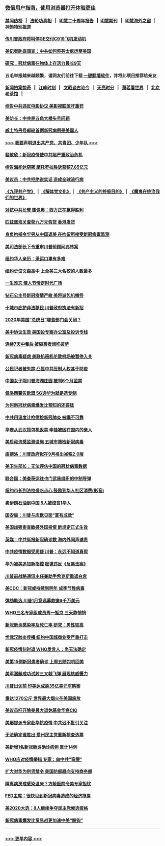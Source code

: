 ### [微信用户指南，使用浏览器打开体验更佳](https://github.com/gfw-breaker/banned-news1/blob/master/indexes/wechat-guide.md?t=0)
#### [禁闻热榜](热点新闻.md?t=0)  &nbsp;&nbsp;|&nbsp;&nbsp; [法轮功真相](https://github.com/gfw-breaker/truth/blob/master/README.md?t=0) &nbsp;&nbsp;|&nbsp;&nbsp; [明慧二十周年报告](https://github.com/gfw-breaker/mh-reports/blob/master/README.md?t=0) &nbsp;&nbsp;|&nbsp;&nbsp;[明慧期刊](https://github.com/gfw-breaker/mh-qikan) &nbsp;&nbsp;|&nbsp;&nbsp; [明慧海外之窗](https://github.com/gfw-breaker/mh-news/blob/master/README.md?t=0) &nbsp;&nbsp;|&nbsp;&nbsp; [神韵特别报道](https://github.com/gfw-breaker/mh-news/blob/master/shenyun.md?t=0)
#### [传川普政府将叫停GE交付C919飞机发动机](../pages/nsc412/n11871600.md?t=02161144) 
#### [美记者卧底调查：中共如何将芬太尼运至美国](../pages/nsc412/n11871821.md?t=02161144) 
#### [研究：冠状病毒在物体上存活力最长9天](../pages/nsc412/n11871871.md?t=02161144) 
#### 五毛举报越来越频繁，请网友们前往下载 [一键翻墙软件](https://github.com/gfw-breaker/ssr-accounts)，并将此项目推荐给亲友
#### [新闻拍案惊奇](https://github.com/gfw-breaker/banned-news1/blob/master/pages/link4.md) &nbsp;&nbsp;|&nbsp;&nbsp; [江峰时刻](https://github.com/gfw-breaker/banned-news1/blob/master/pages/link4.md) &nbsp;&nbsp;|&nbsp;&nbsp; [文昭谈古论今](https://github.com/gfw-breaker/banned-news1/blob/master/pages/link4.md) &nbsp;&nbsp;|&nbsp;&nbsp; [天亮时分](https://github.com/gfw-breaker/banned-news1/blob/master/pages/link4.md) &nbsp;&nbsp;|&nbsp;&nbsp; [萧茗看世界](https://github.com/gfw-breaker/banned-news1/blob/master/pages/link4.md) &nbsp;&nbsp;|&nbsp;&nbsp; [北京老茶馆](https://github.com/gfw-breaker/banned-news1/blob/master/pages/link4.md) &nbsp;&nbsp;|&nbsp;&nbsp; 
#### [控告中共违反电影协议 美影视联盟吁重罚](../pages/nsc412/n11871820.md?t=02161144) 
#### [美防长：中共是五角大楼头号问题](../pages/nsc412/n11871768.md?t=02161144) 
#### [威士特丹号邮轮首例新冠病例是美国人](../pages/nsc412/n11871731.md?t=02161144) 
#### [>>> 我要声明退出共产党、共青团、少年队 <<<](https://github.com/begood0513/goodnews/blob/master/quit/letter.md) 
#### [裴敏欣：新冠疫情使中共陷严重政治危机](../pages/nsc412/n11871514.md?t=02161144) 
#### [控告海能达窃密 摩托罗拉胜诉获赔7.65亿元](../pages/nsc412/n11871594.md?t=02161144) 
#### [美议员：中共拒绝说实话 造成全球流行病](../pages/nsc412/n11871582.md?t=02161144) 
#### [《九评共产党》](https://github.com/begood0513/9ping.md/blob/master/README.md) &nbsp;|&nbsp; [《解体党文化》](../../../../jtdwh.md/blob/master/README.md)  &nbsp;|&nbsp; [《共产主义的终极目的》](../../../../gczydzjmd.md/blob/master/README.md) &nbsp;|&nbsp; [《魔鬼在统治我们的世界》](../../../../mgztzwmdsj.md/blob/master/README.md) 
#### [对抗中共长臂 蓬佩奥：西方正在赢得胜利](../pages/nsc412/n11871500.md?t=02161144) 
#### [匹兹堡海关查获九万元假货 香港发货](../pages/nsc412/n11870716.md?t=02161144) 
#### [身负拘捕令华男从中国返美  在拘留所接受新冠病毒监测](../pages/nsc412/n11870710.md?t=02161144) 
#### [美司法部长下令重审川普前顾问弗林案](../pages/nsc412/n11870258.md?t=02161144) 
#### [纽约华人亲历：采运口罩有多难](../pages/nsc412/n11870531.md?t=02161144) 
#### [纽约史岱文森高中  上全美三大名校的人数最多](../pages/nsc412/n11870557.md?t=02161144) 
#### [一生难忘 情人节情定时代广场](../pages/nsc412/n11870536.md?t=02161144) 
#### [钻石公主号新冠疫情严峻 美将派包机撤侨](../pages/nsc412/n11870505.md?t=02161144) 
#### [十城市庇护非法移民 川普政府执法有新招](../pages/nsc412/n11870410.md?t=02161144) 
#### [2020年美国“总统日”哪些部门会关闭？](../pages/nsc412/n11870148.md?t=02161144) 
#### [美中协议生效 美国设专案办公室及投诉专线](../pages/nsc412/n11870266.md?t=02161144) 
#### [连续7天中餐后 被隔离者想吃披萨](../pages/nsc412/n11870243.md?t=02161144) 
#### [新冠病毒疑虑 美联航班机伦敦机场被暂停入关](../pages/nsc412/n11870015.md?t=02161144) 
#### [公民记者被失踪 凸显中共压制人权甚于防疫](../pages/nsc412/n11870042.md?t=02161144) 
#### [中国女子闯川普海湖庄园 被判6个月监禁](../pages/nsc412/n11869919.md?t=02161144) 
#### [佩洛西警告欧盟 5G选华为就是选专制](../pages/nsc412/n11869898.md?t=02161144) 
#### [为何新冠状病毒爆发比预知的还要猛](../pages/nsc412/n11869828.md?t=02161144) 
#### [中共用温度计枪筛检新冠肺炎 被曝不可靠](../pages/nsc412/n11869707.md?t=02161144) 
#### [华裔从武汉搭包机返美 牵挂被困在国内的亲人](../pages/nsc412/n11869711.md?t=02161144) 
#### [美启动流感监测设施 五城市筛检新冠病毒](../pages/nsc412/n11869689.md?t=02161144) 
#### [库德洛：川普政府拟在9月推出减税2.0版](../pages/nsc412/n11869627.md?t=02161144) 
#### [美卫生部长：无法评估中国的冠状病毒数据](../pages/nsc412/n11869301.md?t=02161144) 
#### [联合国：美查获运往也门武装组织的中制导弹](../pages/nsc412/n11868677.md?t=02161144) 
#### [纽约市长到法拉盛吃点心  鼓励到华人社区消费(影音)](../pages/nsc412/n11868197.md?t=02161144) 
#### [卖伊朗石油到中国  5人被控含1华人](../pages/nsc412/n11867988.md?t=02161144) 
#### [国安局：川普与库默见面“富有成效”](../pages/nsc412/n11867976.md?t=02161144) 
#### [美国加强审查敏感外国投资 新规定正式生效](../pages/nsc412/n11868041.md?t=02161144) 
#### [英媒：中共低报新冠确诊数 海内外同声谴责](../pages/nsc412/n11867421.md?t=02161144) 
#### [中共疫情数据受质疑 川普：永远不知道真假](../pages/nsc412/n11867195.md?t=02161144) 
#### [华为被美追加新指控 密谋违反《反黑法案》](../pages/nsc412/n11867191.md?t=02161144) 
#### [川普前战略通讯主任兼助手希克斯重返白宫](../pages/nsc412/n11867104.md?t=02161144) 
#### [美CDC：新冠或持续到明年 成季节性病毒](../pages/nsc412/n11867279.md?t=02161144) 
#### [弹劾助选 川普1月竞选募款逾6千万美元](../pages/nsc412/n11866950.md?t=02161144) 
#### [WHO三名专家组成员周一抵京 三天静悄悄](../pages/nsc412/n11866947.md?t=02161144) 
#### [新冠肺炎感染率及死亡率 研究：男性较高](../pages/nsc412/n11866956.md?t=02161144) 
#### [忧武汉肺炎传播 纽约中国城商业受严重打击](../pages/nsc412/n11866902.md?t=02161144) 
#### [新冠疫情何时退 WHO发言人：尚无法确定](../pages/nsc412/n11866864.md?t=02161144) 
#### [美第15例新冠患者确诊 上周五随包机回美](../pages/nsc412/n11866852.md?t=02161144) 
#### [美军潜艇成功试射三叉戟飞弹 展现核威慑力](../pages/nsc412/n11866046.md?t=02161144) 
#### [川普出访前 印美达成逾35亿美元军购案](../pages/nsc412/n11865444.md?t=02161144) 
#### [重达1270公斤 世界最大烟火在美国施放](../pages/nsc412/n11865198.md?t=02161144) 
#### [美议员吁开除美最大退休基金华裔CIO](../pages/nsc412/n11865230.md?t=02161144) 
#### [美屡提派专家赴华抗疫情 中共迟不批引关注](../pages/nsc412/n11864719.md?t=02161144) 
#### [无法确定谁胜出 爱州民主党重新核查选票](../pages/nsc412/n11864830.md?t=02161144) 
#### [美新增1名新冠肺炎确诊病例 累计14例](../pages/nsc412/n11864893.md?t=02161144) 
#### [WHO应对疫情举措 专家：向中共“弯腰”](../pages/nsc412/n11864727.md?t=02161144) 
#### [扩大对华为供货禁令 美国防部趋向支持商务部](../pages/nsc412/n11864773.md?t=02161144) 
#### [隔离病房成感染温床？方舱医院令美专家担忧](../pages/nsc412/n11864575.md?t=02161144) 
#### [FED主席：很快见到新冠病毒造成的经济拖累](../pages/nsc412/n11864507.md?t=02161144) 
#### [美2020大选：8人继续争夺民主党候选资格](../pages/nsc412/n11864327.md?t=02161144) 
#### [新冠病毒爆发比贸易战更加速中美“脱钩”](../pages/nsc412/n11864470.md?t=02161144) 

----
#### [ >>> 更早内容 <<< ](../indexes/nsc412-earlier.md)
